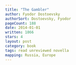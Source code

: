 ```yaml
---
title: "The Gambler"
author: Fyodor Dostoevsky
authorSort: Dostoevsky, Fyodor
pageCount: 188
date: 2014-01-01
written: 1866
stars: 4
layout: post
category: book
tags: read unreviewed novella
mapping: Russia, Europe
---
```

